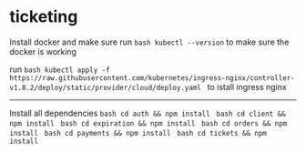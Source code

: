 # ticketing

Install docker and make sure run ``bash kubectl --version`` to make sure the  docker is working

run ``bash
kubectl apply -f https://raw.githubusercontent.com/kubernetes/ingress-nginx/controller-v1.8.2/deploy/static/provider/cloud/deploy.yaml
``
to istall ingress nginx 
*******
Install all dependencies
``bash
cd auth && npm install
``
``bash
cd client && npm install
``
``bash
cd expiration && npm install
``
``bash
cd orders && npm install
``
``bash
cd payments && npm install
``
``bash
cd tickets && npm install
``
